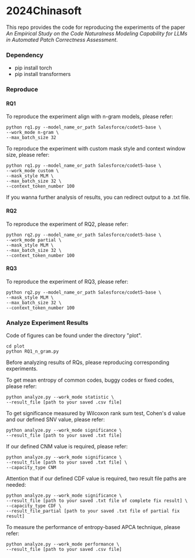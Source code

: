 # 2024Chinasoft

This repo provides the code for reproducing the experiments of the paper *An Empirical Study on the Code Naturalness Modeling Capability for LLMs in Automated Patch Correctness Assessment*.

### Dependency

- pip install torch
- pip install transformers

### Reproduce

#### RQ1

To reproduce the experiment align with n-gram models, please refer:

```shell
python rq1.py --model_name_or_path Salesforce/codet5-base \
--work_mode n-gram \
--max_batch_size 32
```

To reproduce the experiment with custom mask style and context window size, please refer:

```shell
python rq1.py --model_name_or_path Salesforce/codet5-base \
--work_mode custom \
--mask_style MLM \
--max_batch_size 32 \
--context_token_number 100
```

If you wanna further analysis of results, you can redirect output to a .txt file.

#### RQ2

To reproduce the experiment of RQ2, please refer:

```shell
python rq2.py --model_name_or_path Salesforce/codet5-base \
--work_mode partial \
--mask_style MLM \
--max_batch_size 32 \
--context_token_number 100
```

#### RQ3

To reproduce the experiment of RQ3, please refer:

```shell
python rq2.py --model_name_or_path Salesforce/codet5-base \
--mask_style MLM \
--max_batch_size 32 \
--context_token_number 100
```

### Analyze Experiment Results

Code of figures can be found under the directory "plot". 

```shell
cd plot
python RQ1_n_gram.py
```

Before analyzing results of RQs, please reproducing corresponding experiments.

To get mean entropy of common codes, buggy codes or fixed codes, please refer:

```shell
python analyze.py --work_mode statistic \
--result_file [path to your saved .csv file]
```

To get significance measured by Wilcoxon rank sum test, Cohen's d value and our defined SNV value, please refer:

```shell
python analyze.py --work_mode significance \
--result_file [path to your saved .txt file]
```

If our defined CNM value is required, please refer:

```shell
python analyze.py --work_mode significance \
--result_file [path to your saved .txt file] \
--capacity_type CNM
```

Attention that if our defined CDF value is required, two result file paths are needed:

```shell
python analyze.py --work_mode significance \
--result_file [path to your saved .txt file of complete fix result] \
--capacity_type CDF \
--result_file_partial [path to your saved .txt file of partial fix result]
```

To measure the performance of entropy-based APCA technique, please refer:

```shell
python analyze.py --work_mode performance \
--result_file [path to your saved .csv file]
```

